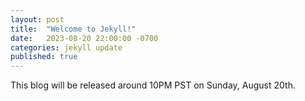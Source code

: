 ```yaml
---
layout: post
title:  "Welcome to Jekyll!"
date:   2023-08-20 22:00:00 -0700
categories: jekyll update
published: true
---
```

This blog will be released around 10PM PST on Sunday, August 20th.